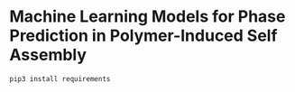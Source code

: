 # Machine Learning Models for Phase Prediction in Polymer-Induced Self Assembly

```
pip3 install requirements
```
